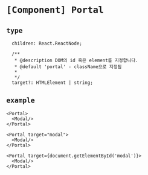 # `[Component] Portal`

## `type`

```tsx
  children: React.ReactNode;

  /**
   * @description DOM의 id 혹은 element를 지정합니다.
   * @default 'portal' - className으로 지정됨
   *
   */
  target?: HTMLElement | string;
```

## `example`

```tsx
<Portal>
  <Modal/>
</Portal>

<Portal target="modal">
  <Modal/>
</Portal>

<Portal target={document.getElementById('modal')}>
  <Modal/>
</Portal>
```
